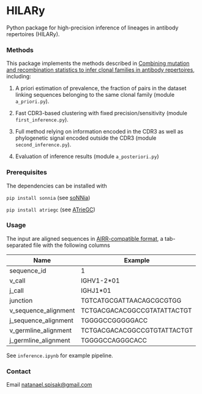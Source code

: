 # HILARy
Python package for high-precision inference of lineages in antibody repertoires (HILARy).


### Methods

This package implements the methods described in [Combining mutation and recombination statistics to infer clonal families in antibody repertoires](https://github.com/statbiophys/HILARy), including:

1. A priori estimation of prevalence, the fraction of pairs in the dataset linking sequences belonging to the same clonal family (module `a_priori.py`).

2. Fast CDR3-based clustering with fixed precision/sensitivity (module `first_inference.py`).

3. Full method relying on information encoded in the CDR3 as well as phylogenetic signal encoded outside the CDR3 (module `second_inference.py`).

4. Evaluation of inference results (module `a_posteriori.py`)

### Prerequisites 

The dependencies can be installed with

``` pip install sonnia ``` (see [soNNia](https://github.com/statbiophys/soNNia))

``` pip install atriegc ``` (see [ATrieGC](https://github.com/statbiophys/ATrieGC))


### Usage

The input are aligned sequences in [AIRR-compatible format](https://docs.airr-community.org/en/stable/datarep/rearrangements.html), a tab-separated file with the following columns 

Name | Example
--- | ---
sequence_id  | 1
v_call | IGHV1-2\*01
j_call | IGHJ1\*01
junction | TGTCATGCGATTAACAGCGCGTGG
v_sequence_alignment | TCTGACGACACGGCCGTATATTACTGT
j_sequence_alignment | TGGGGCCGGGGGACC
v_germline_alignment | TCTGACGACACGGCCGTGTATTACTGT
j_germline_alignment | TGGGGCCAGGGCACC

See `inference.ipynb` for example pipeline.


### Contact

Email [natanael.spisak@gmail.com](mailto:natanael.spisak@gmail.com)
